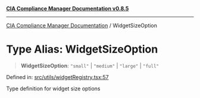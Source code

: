 [**CIA Compliance Manager Documentation v0.8.5**](../README.md)

***

[CIA Compliance Manager Documentation](../globals.md) / WidgetSizeOption

# Type Alias: WidgetSizeOption

> **WidgetSizeOption**: `"small"` \| `"medium"` \| `"large"` \| `"full"`

Defined in: [src/utils/widgetRegistry.tsx:57](https://github.com/Hack23/cia-compliance-manager/blob/b799ef22d9067d09cc69eaeddf109ac9dcdce934/src/utils/widgetRegistry.tsx#L57)

Type definition for widget size options
